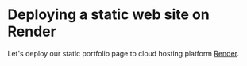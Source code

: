 # Deploying a static web site on Render

Let's deploy our static portfolio page to cloud hosting platform [Render](https://render.com).
